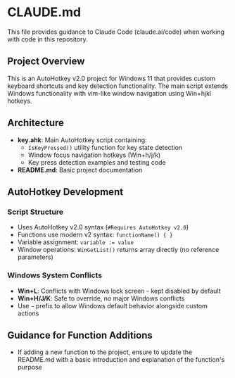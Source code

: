 # CLAUDE.md

This file provides guidance to Claude Code (claude.ai/code) when working with code in this repository.

## Project Overview

This is an AutoHotkey v2.0 project for Windows 11 that provides custom keyboard shortcuts and key detection functionality. The main script extends Windows functionality with vim-like window navigation using Win+hjkl hotkeys.

## Architecture

- **key.ahk**: Main AutoHotkey script containing:
  - `IsKeyPressed()` utility function for key state detection
  - Window focus navigation hotkeys (Win+h/j/k)
  - Key press detection examples and testing code
- **README.md**: Basic project documentation

## AutoHotkey Development

### Script Structure

- Uses AutoHotkey v2.0 syntax (`#Requires AutoHotkey v2.0`)
- Functions use modern v2 syntax: `functionName() { }`
- Variable assignment: `variable := value`
- Window operations: `WinGetList()` returns array directly (no reference parameters)

### Windows System Conflicts

- **Win+L**: Conflicts with Windows lock screen - kept disabled by default
- **Win+H/J/K**: Safe to override, no major Windows conflicts
- Use `~` prefix to allow Windows default behavior alongside custom actions

## Guidance for Function Additions

- If adding a new function to the project, ensure to update the README.md with a basic introduction and explanation of the function's purpose
